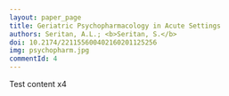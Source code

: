 ```yaml
---
layout: paper_page
title: Geriatric Psychopharmacology in Acute Settings
authors: Seritan, A.L.; <b>Seritan, S.</b>
doi: 10.2174/221155600402160201125256
img: psychopharm.jpg
commentId: 4
---
```

Test content x4